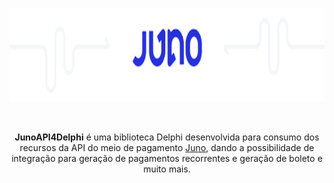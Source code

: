 <p align="center">
  <a href="https://github.com/alepmedeiros/JunoAPI4Delphi/blob/master/imagens/logo.png">
    <img alt="Juno" height="150" src="https://github.com/alepmedeiros/JunoAPI4Delphi/blob/master/imagens/logo.png">
  </a>  
</p><br>
<p align="center">
  <b>JunoAPI4Delphi</b> é uma biblioteca Delphi desenvolvida para consumo dos recursos da API do meio de pagamento <a href="https://juno.com.br/">Juno</a>, dando a possibilidade de integração para geração de pagamentos recorrentes e geração de boleto e muito mais.
